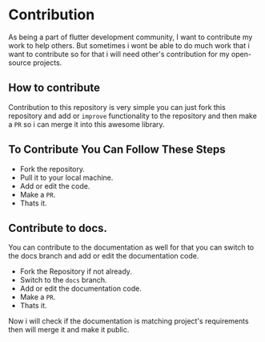 # Contribution

As being a part of flutter development community, I want to contribute my work to help others. But sometimes i wont be able to do much work that i want to contribute so for that i will need other's contribution for my open-source projects.

## How to contribute

Contribution to this repository is very simple you can just fork this repository and add or `improve` functionality to the repository and then make a `PR` so i can merge it into this awesome library.

## To Contribute You Can Follow These Steps

- Fork the repository.
- Pull it to your local machine.
- Add or edit the code.
- Make a `PR`.
- Thats it.

## Contribute to docs.

You can contribute to the documentation as well for that you can switch to the docs branch and add or edit the documentation code.

- Fork the Repository if not already.
- Switch to the `docs` branch.
- Add or edit the documentation code.
- Make a `PR`.
- Thats it.

Now i will check if the documentation is matching project's requirements then will merge it and make it public.
